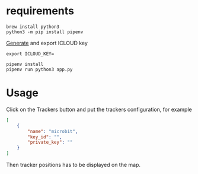 # requirements

```shell
brew install python3
python3 -m pip install pipenv
```


[Generate](https://dzianisv.github.io/notes/Embedded/Openhaybike.html) and export ICLOUD key
```shell
export ICLOUD_KEY=
```

```shell
pipenv install
pipenv run python3 app.py
```

# Usage

Click on the Trackers button and put the trackers configuration, for example
```json
[
    {
        "name": "microbit",
        "key_id": "",
        "private_key": ""
    }
]
```

Then tracker positions has to be displayed on the map.
